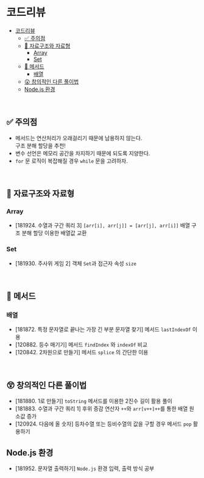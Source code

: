 # 코드리뷰

- [코드리뷰](#코드리뷰)
  - [✅ 주의점](#-주의점)
  - [🤔 자료구조와 자료형](#-자료구조와-자료형)
    - [Array](#array)
    - [Set](#set)
  - [🤔 메서드](#-메서드)
    - [배열](#배열)
  - [😲 창의적인 다른 풀이법](#-창의적인-다른-풀이법)
  - [Node.js 환경](#nodejs-환경)

<br/>

## ✅ 주의점

- 메서드는 연산처리가 오래걸리기 때문에 남용하지 않는다. <br/> 구조 분해 할당을 추천!
- 변수 선언은 메모리 공간을 차지하기 때문에 되도록 지양한다.
- `for` 문 로직이 복잡해질 경우 `while` 문을 고려하자.

<br/>

## 🤔 자료구조와 자료형

### Array

- [181924. 수열과 구간 쿼리 3] `[arr[i], arr[j]] = [arr[j], arr[i]]` 배열 구조 분해 할당 이용한 배열값 교환

### Set

- [181930. 주사위 게임 2] 객체 `Set`과 접근자 속성 `size`

<br/>

## 🤔 메서드

### 배열

- [181872. 특정 문자열로 끝나는 가장 긴 부분 문자열 찾기] 메서드 `lastIndexOf` 이용
- [120882. 등수 매기기] 메서드 `findIndex` 와 `indexOf` 비교
- [120842. 2차원으로 만들기] 메서드 `splice` 의 간단한 이용

<br/>

## 😲 창의적인 다른 풀이법

- [181880. 1로 만들기] `toString` 메서드를 이용한 2진수 길이 활용 풀이
- [181883. 수열과 구간 쿼리 1] 후위 증감 연산자 `++`와 `arr[v++]++`를 통한 배열 원소값 증가
- [120924. 다음에 올 숫자] 등차수열 또는 등비수열의 값을 구할 경우 메서드 `pop` 활용하기

## Node.js 환경

- [181952. 문자열 출력하기] `Node.js` 환경 입력, 출력 방식 공부
